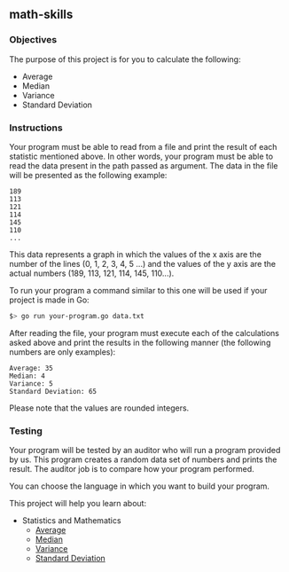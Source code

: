 ## math-skills

### Objectives

The purpose of this project is for you to calculate the following:

- Average
- Median
- Variance
- Standard Deviation

### Instructions

Your program must be able to read from a file and print the result of each statistic mentioned above. In other words, your program must be able to read the data present in the path passed as argument. The data in the file will be presented as the following example:

```console
189
113
121
114
145
110
...
```

This data represents a graph in which the values of the x axis are the number of the lines (0, 1, 2, 3, 4, 5 ...) and the values of the y axis are the actual numbers (189, 113, 121, 114, 145, 110...).

To run your program a command similar to this one will be used if your project is made in Go:

```sh
$> go run your-program.go data.txt
```

After reading the file, your program must execute each of the calculations asked above and print the results in the following manner (the following numbers are only examples):

```console
Average: 35
Median: 4
Variance: 5
Standard Deviation: 65
```

Please note that the values are rounded integers.

### Testing

Your program will be tested by an auditor who will run a program provided by us. This program creates a random data set of numbers and prints the result. The auditor job is to compare how your program performed.

You can choose the language in which you want to build your program.

This project will help you learn about:

- Statistics and Mathematics
  - [Average](https://en.wikipedia.org/wiki/Average)
  - [Median](https://en.wikipedia.org/wiki/Median)
  - [Variance](https://en.wikipedia.org/wiki/Variance)
  - [Standard Deviation](https://en.wikipedia.org/wiki/Standard_deviation)
